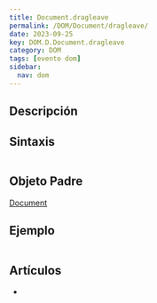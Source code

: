 ```yaml
---
title: Document.dragleave
permalink: /DOM/Document/dragleave/
date: 2023-09-25
key: DOM.D.Document.dragleave
category: DOM
tags: [evento dom]
sidebar:
  nav: dom
---
```


## Descripción


## Sintaxis


```javascript

```


## Objeto Padre


[Document](https://www.w3api.com/DOM/Document/)


## Ejemplo


```javascript

```


## Artículos

- 
